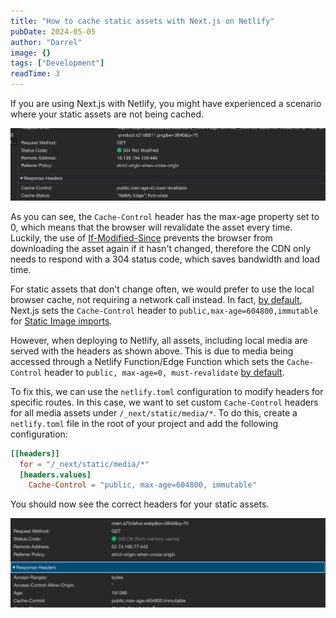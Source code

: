 ```yaml
---
title: "How to cache static assets with Next.js on Netlify"
pubDate: 2024-05-05
author: "Darrel"
image: {}
tags: ["Development"]
readTime: 3
---
```


If you are using Next.js with Netlify, you might have experienced a scenario where your static assets are not being cached.

![static asset response](./images/static-asset-response.png)

As you can see, the `Cache-Control` header has the max-age property set to 0, which means that the browser will revalidate the asset every time. Luckily, the use of [If-Modified-Since](https://developer.mozilla.org/en-US/docs/Web/HTTP/Headers/If-Modified-Since) prevents the browser from downloading the asset again if it hasn't changed, therefore the CDN only needs to respond with a 304 status code, which saves bandwidth and load time.

For static assets that don't change often, we would prefer to use the local browser cache, not requiring a network call instead. In fact, [by default](public,max-age=604800,immutable), Next.js sets the `Cache-Control` header to `public,max-age=604800,immutable` for [Static Image imports](https://nextjs.org/docs/app/building-your-application/optimizing/images#local-images).

However, when deploying to Netlify, all assets, including local media are served with the headers as shown above. This is due to media being accessed through a Netlify Function/Edge Function which sets the `Cache-Control` header to `public, max-age=0, must-revalidate` [by default](https://docs.netlify.com/platform/caching/#default-values).

To fix this, we can use the `netlify.toml` configuration to modify headers for specific routes. In this case, we want to set custom `Cache-Control` headers for all media assets under `/_next/static/media/*`. To do this, create a `netlify.toml` file in the root of your project and add the following configuration:

```toml
[[headers]]
  for = "/_next/static/media/*"
  [headers.values]
    Cache-Control = "public, max-age=604800, immutable"
```

You should now see the correct headers for your static assets.

![cached response](./images/cached-response.png)
